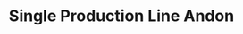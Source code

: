 ---
layout: article
title: Single Production Line Andon
description: 
  - This is an overview of a single production line. It includes Andon elements, displays the OEE and provides the possibility to show the performance of different shifts. Remove the timer scripts, add your data sources and reuse the data refresh scripts to make it yours.
lang: en
weight: 500
isDraft: false
ref: Single_Production_Line_Andon
category:
  - Andon
  - Recommended
image: Single_Production_Line_Andon_EN.png
download: Single_Production_Line_Andon_EN.pbmx
overview_description:
overview_benefits:
overview_data_sources:
---